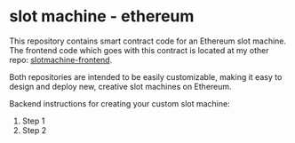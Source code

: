 # slot machine - ethereum

This repository contains smart contract code for an Ethereum slot machine. The frontend code which goes with this contract is located at my other repo: [slotmachine-frontend](https://github.com/mettinger/slotmachine-frontend).  

Both repositories are intended to be easily customizable, making it easy to design and deploy new, creative slot machines on Ethereum.

Backend instructions for creating your custom slot machine:

1.  Step 1 
2.  Step 2
